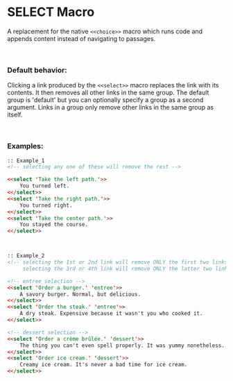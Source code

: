 # SELECT Macro

A replacement for the native `<<choice>>` macro which runs code and appends content instead of navigating to passages.

&nbsp;

### Default behavior:
Clicking a link produced by the `<<select>>` macro replaces the link with its contents. It then removes all other links in the same group. The default group is 'default' but you can optionally specify a group as a second argument. Links in a group only remove other links in the same group as itself.
    
&nbsp;    

### Examples:
```html
:: Example_1
<!-- selecting any one of these will remove the rest -->

<<select 'Take the left path.'>>
    You turned left.
<</select>>
<<select 'Take the right path.'>>
    You turned right.
<</select>>
<<select 'Take the center path.'>>
    You stayed the course.
<</select>>



:: Example_2
<!-- selecting the 1st or 2nd link will remove ONLY the first two links,
     selecting the 3rd or 4th link will remove ONLY the latter two links -->

<!-- entree selection -->
<<select 'Order a burger.' 'entree'>>
    A savory burger. Normal, but delicious.
<</select>>
<<select 'Order the steak.' 'entree'>>
    A dry steak. Expensive because it wasn't you who cooked it.
<</select>>

<!-- dessert selection -->
<<select 'Order a crème brûlée.' 'dessert'>>
    The thing you can't even spell properly. It was yummy nonetheless.
<</select>>
<<select 'Order ice cream.' 'dessert'>>
    Creamy ice cream. It's never a bad time for ice cream.
<</select>>

```
